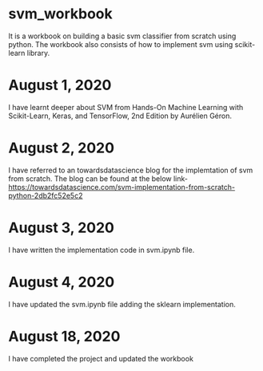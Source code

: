 # svm_workbook
It is a workbook on building a basic svm classifier from scratch using python. The workbook also consists of how to implement svm using scikit-learn library.

# August 1, 2020
I have learnt deeper about SVM from Hands-On Machine Learning with Scikit-Learn, Keras, and TensorFlow, 2nd Edition by Aurélien Géron.

# August 2, 2020
I have referred to an towardsdatascience blog for the implemtation of svm from scratch.
The blog can be found at the below link-
https://towardsdatascience.com/svm-implementation-from-scratch-python-2db2fc52e5c2

# August 3, 2020
I have written the implementation code in svm.ipynb file.

# August 4, 2020
I have updated the svm.ipynb file adding the sklearn implementation.

# August 18, 2020
I have completed the project and updated the workbook
